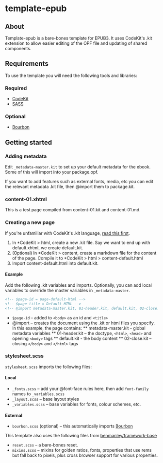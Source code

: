 # template-epub
## About
Template-epub is a bare-bones template for EPUB3. It uses CodeKit's .kit extension to allow easier editing of the OPF file and updating of shared components.

## Requirements
To use the template you will need the following tools and libraries:

### Required
* [CodeKit](http://incident57.com/codekit/)
* [SASS](http://sass-lang.com)

### Optional
* [Bourbon](http://bourbon.io)

## Getting started

### Adding metadata
Edit `_metadata-master.kit` to set up your default metadata for the ebook. Some of this will import into your package.opf.

If you want to add features such as external fonts, media, etc you can edit the relevant metadata .kit file, then @import them to package.kit.

### content-01.xhtml

This is a test page compiled from content-01.kit and content-01.md.

### Creating a new page
If you're unfamiliar with CodeKit's .kit language, [read this first](http://incident57.com/codekit/kit.php).

1. In *CodeKit > html, create a new .kit file. Say we want to end up with default.xhtml, we create default.kit.
2. (Optional) In *CodeKit > content, create a markdown file for the content of the page. Compile it to *CodeKit > html > content-default.html
3. Import content-default.html into default.kit.

#### Example
Add the following .kit variables and imports. Optionally, you can add local variables to override the master variables in `_metadata-master`.

```html
<!-- $page-id = page-default-html -->
<!-- $page-title = Default HTML -->
<!-- @import metadata-master.kit, 01-header.kit, default.kit, 02-close.kit -->
```
* `$page-id` – added to `<body>` as an id and `<title>`
* @import – creates the document using the .kit or html files you specify. In this example, the page contains:
** metadata-master.kit - global metadata variables
** 01-header.kit – the doctype, `<html>`, `<head>` and opening `<body>` tags
** default.kit - the body content
** 02-close.kit – closing `</body>` and `</html>` tags

### stylesheet.scss
`stylesheet.scss` imports the following files:

#### Local
* `_fonts.scss` – add your @font-face rules here, then add `font-family` names to `_variables.scss`
* `_layout.scss` – base layout styles
* `_variables.scss` – base variables for fonts, colour schemes, etc.

#### External

* `bourbon.scss` (optional) – this automatically imports [Bourbon](http://bourbon.io)

This template also uses the following files from [benmanley/framework-base](https://github.com/benmanley/framework-base)
* `reset.scss` – a bare-bones reset.
* `mixins.scss` – mixins for golden ratios, fonts, properties that use rems but fall back to pixels, plus cross browser support for various properties.
